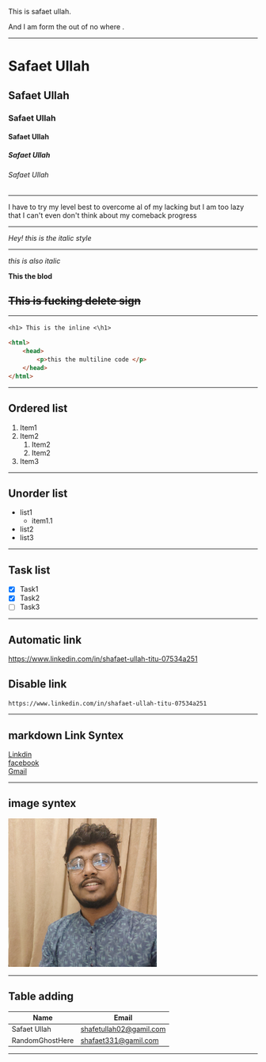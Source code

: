 <!--markdown tutorial-->

This is safaet ullah.  

And I am form the out of no where .  

---

# Safaet Ullah

## Safaet Ullah

### Safaet Ullah

#### Safaet Ullah

##### Safaet Ullah

###### Safaet Ullah

---

<p>I have to try my level best to overcome al of my lacking but I am too lazy that I can't even don't think about my comeback progress</p>

---

<i>Hey! this is the italic style </i>

---

_this is also italic_

__This the blod__

~~This is fucking delete sign~~
---

---

`<h1> This is the inline <\h1>`

```html
<html>
    <head>
        <p>this the multiline code </p>
    </head>
</html>

```

---


## Ordered list

1. Item1
2. Item2  
    1. Item2
    2. Item2
3. Item3

---

## Unorder list

- list1
  - item1.1
- list2
- list3

---

## Task list

- [x] Task1
- [x] Task2
- [ ] Task3

---

## Automatic link 

https://www.linkedin.com/in/shafaet-ullah-titu-07534a251

## Disable link

`https://www.linkedin.com/in/shafaet-ullah-titu-07534a251
`

---

## markdown Link Syntex

[Linkdin](https://www.linkedin.com/in/shafaet-ullah-titu-07534a251)  
[facebook](facebook)  
[Gmail](gmail)

    
<!--All links here-->
[facebook]:https://www.facebook.com/shafaet.ullah.t2
[gamil]:shafetullah02@gmail.com

----

## image syntex

<!--

![this is my image](./images/IMG_20230212_190719_167.jpg)

-->

<img src="./images/IMG_20230212_190719_167.jpg" height=300 title="this is me"/>

---

## Table adding

| Name | Email |
| ---- | ----- |
| Safaet Ullah | shafetullah02@gamil.com|
| RandomGhostHere | shafaet331@gamil.com|

---
